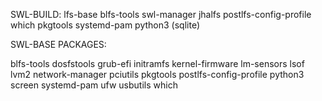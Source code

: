 
SWL-BUILD:
lfs-base
blfs-tools
swl-manager
jhalfs
postlfs-config-profile
which
pkgtools
systemd-pam
python3 (sqlite)


SWL-BASE PACKAGES:

blfs-tools
dosfstools
grub-efi
initramfs
kernel-firmware
lm-sensors
lsof
lvm2
network-manager
pciutils
pkgtools
postlfs-config-profile
python3
screen
systemd-pam
ufw
usbutils
which
